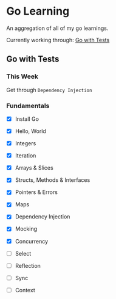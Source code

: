 # Go Learning
An aggregation of all of my go learnings. 

Currently working through: [Go with Tests][go-with-tests]

## Go with Tests

### This Week
Get through `Dependency Injection`

### Fundamentals

- [x] Install Go
- [x] Hello, World
- [x] Integers
- [x] Iteration
- [x] Arrays & Slices
- [x] Structs, Methods & Interfaces
- [x] Pointers & Errors
- [x] Maps
- [x] Dependency Injection
- [x] Mocking
- [x] Concurrency
- [ ] Select
- [ ] Reflection
- [ ] Sync
- [ ] Context



[go-with-tests]: https://quii.gitbook.io/learn-go-with-tests/

